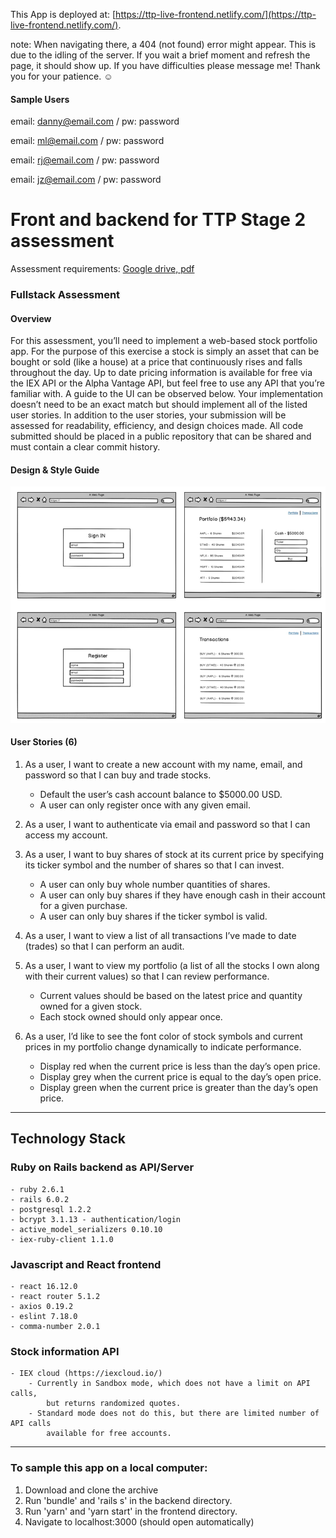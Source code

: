  
This App is deployed at: [https://ttp-live-frontend.netlify.com/](https://ttp-live-frontend.netlify.com/). 

note:  When navigating there, a 404 (not found) error might appear.  This is due to the idling of the server.  If you wait a brief moment and refresh the page, it should show up. If you have difficulties please message me! Thank you for your patience. ☺️

#### Sample Users
email: danny@email.com /
pw: password 

email: ml@email.com /
pw: password

email: rj@email.com /
pw: password

email: jz@email.com /
pw: password

# Front and backend for TTP Stage 2 assessment
Assessment requirements: [Google drive, pdf](https://drive.google.com/file/d/1Z9kbDmSzfGIvShJDzXQvpX68DAHfO0iS/view)

### Fullstack Assessment
#### Overview
For this assessment, you’ll need to implement a web-based stock portfolio app. For the purpose of this
exercise a stock is simply an asset that can be bought or sold (like a house) at a price that continuously
rises and falls throughout the day. Up to date pricing information is available for free via the IEX API or
the Alpha Vantage API, but feel free to use any API that you’re familiar with.
A guide to the UI can be observed below. Your implementation doesn’t need to be an exact match but
should implement all of the listed user stories. In addition to the user stories, your submission will be
assessed for readability, efficiency, and design choices made. All code submitted should be placed in a
public repository that can be shared and must contain a clear commit history.

#### Design & Style Guide

![Design-style-guide-sample](https://raw.githubusercontent.com/dannylee8/ttp/master/design-style-guide.png)

#### User Stories (6)
1. As a user, I want to create a new account with my name, email, and password so that I can buy and
trade stocks.
	  - Default the user’s cash account balance to $5000.00 USD.
	  - A user can only register once with any given email.
	  
2. As a user, I want to authenticate via email and password so that I can access my account.

4. As a user, I want to buy shares of stock at its current price by specifying its ticker symbol and the
number of shares so that I can invest.
	- A user can only buy whole number quantities of shares.
	- A user can only buy shares if they have enough cash in their account for a given purchase.
	- A user can only buy shares if the ticker symbol is valid.
	
5. As a user, I want to view a list of all transactions I’ve made to date (trades) so that I can perform an
audit.

6. As a user, I want to view my portfolio (a list of all the stocks I own along with their current values) so
that I can review performance.
	- Current values should be based on the latest price and quantity owned for a given stock.
	- Each stock owned should only appear once.
	
7. As a user, I’d like to see the font color of stock symbols and current prices in my portfolio change
dynamically to indicate performance.
	- Display red when the current price is less than the day’s open price.
	- Display grey when the current price is equal to the day’s open price.
	- Display green when the current price is greater than the day’s open price.

-----
## Technology Stack

### Ruby on Rails backend as API/Server
	- ruby 2.6.1
	- rails 6.0.2
	- postgresql 1.2.2
	- bcrypt 3.1.13 - authentication/login
	- active_model_serializers 0.10.10
	- iex-ruby-client 1.1.0

### Javascript and React frontend
	- react 16.12.0
	- react router 5.1.2
	- axios 0.19.2
	- eslint 7.18.0
	- comma-number 2.0.1
	
### Stock information API
	- IEX cloud (https://iexcloud.io/)
		- Currently in Sandbox mode, which does not have a limit on API calls, 
			but returns randomized quotes.  
		- Standard mode does not do this, but there are limited number of API calls 
			available for free accounts.
-----
### To sample this app on a local computer:
1. Download and clone the archive
2. Run 'bundle' and 'rails s' in the backend directory.
3. Run 'yarn' and 'yarn start' in the frontend directory.
4. Navigate to localhost:3000 (should open automatically)
